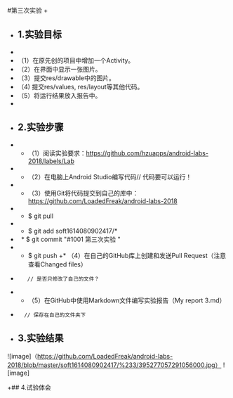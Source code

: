 ﻿#第三次实验
+ 
+ ## 1.实验目标
+ 
+ （1）在原先创的项目中增加一个Activity。
+ （2）在界面中显示一张图片。 
+ （3）提交res/drawable中的图片。 
+ （4) 提交res/values, res/layout等其他代码。 
+ （5）将运行结果放入报告中。
+ 
+ ## 2.实验步骤
+ * （1）阅读实验要求：https://github.com/hzuapps/android-labs-2018/labels/Lab
+ * （2）在电脑上Android Studio编写代码// 代码要可以运行！
+ * （3）使用Git将代码提交到自己的库中：https://github.com/LoadedFreak/android-labs-2018
+   *  $ git pull
+   *  $ git add soft1614080902417/* 
+   *  $ git commit "#1001 第三次实验 "
+   *  $ git push
+*  （4）在自己的GitHub库上创建和发送Pull Request（注意查看Changed files）
+        // 是否只修改了自己的文件？
+ * （5）在GitHub中使用Markdown文件编写实验报告（My report 3.md）
+       // 保存在自己的文件夹下
+ ## 3.实验结果

![image]（https://github.com/LoadedFreak/android-labs-2018/blob/master/soft1614080902417/%233/395277057291056000.jpg）
![image]

+## 4.试验体会


